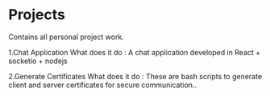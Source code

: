 # Projects
Contains all personal project work.


1.Chat Application
What does it do : A chat application developed in React + socketio + nodejs

2.Generate Certificates
What does it do : These are bash scripts to generate client and server certificates for secure communication..